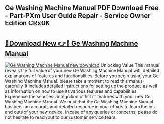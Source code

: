## Ge Washing Machine Manual PDF Download Free - Part-PXm User Guide Repair - Service Owner Edition CRx0K

# <h2><a href="http://bc32485.oget.top/?id=Ge+Washing+Machine+Manual">🔗Download New 👉🔴 Ge Washing Machine Manual</a></h2>

[![Ge Washing Machine Manual new download](https://i.imgur.com/5g1atiW.png)](http://bc32485.oget.top/?id=Ge+Washing+Machine+Manual)
Unlocking Value This manual reveals the full value of your new Ge Washing Machine Manual with detailed explanations of features and functionalities. Before you begin using your Ge Washing Machine Manual, please take a moment to read this manual carefully. It includes detailed instructions for setting up the product, as well as information on how to use its various features and capabilities. Experience the seamless integration of list of features with your new Ge Washing Machine Manual. We trust that the Ge Washing Machine Manual has been an accurate and detailed resource in your efforts to learn the ins and outs of your new device. In case of any queries or concerns, please do not hesitate to reach out to our customer service team.
